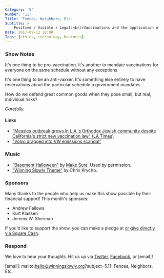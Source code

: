 ```yaml
---
Category: '5'
Number: '11'
Title: 'Fences, Neighbors, Etc.'
Subtitle: >
    Positive / Visible / Legal:<br/>Vaccinations and the application of force
Date: 2017-09-12 20:00
Tags: [ethics, technology, business]
---
```


### Show Notes

It's one thing to be pro-vaccination. It's another to mandate vaccinations for everyone on the same schedule without any exceptions.

It's one thing to be an anti-vaxxer. It's something else entirely to have reservations about the particular schedule a government mandates.

How do we defend great common goods when they pose small, but real, individual risks?

*Carefully.*

#### Links

- ["Measles outbreak grows in L.A.'s Orthodox Jewish community despite California's strict new vaccination law" (LA Times)](http://www.latimes.com/local/california/la-me-ln-measles-20170120-story.html)
- ["Volvo dragged into VW emissions scandal"](https://www.thelocal.se/20151111/volvo-dragged-into-vw-emissions-scandal)

### Music

- ["Basement Halloween"](https://makesure.bandcamp.com/track/basement-halloween) by [Make Sure](https://makesure.bandcamp.com/releases). Used by permission.
- ["Winning Slowly Theme"](https://soundcloud.com/chriskrycho/winning-slowly) by Chris Krycho. 


### Sponsors

Many thanks to the people who help us make this show possible by their financial support! This month's sponsors:

- Andrew Fallows
- Kurt Klassen
- Jeremy W. Sherman

If you'd like to support the show, you can make a pledge at <a href='https://www.patreon.com/winningslowly' rel='payment'> or give
directly via [Square Cash].

[Square Cash]: https://cash.me/$winningslowly


### Respond

We love to hear your thoughts. Hit us up via [Twitter], [Facebook], or [email]!

[Twitter]: //www.twitter.com/winningslowly
[Facebook]: //www.facebook.com/winningslowlypodcast
[email]: mailto:hello@winningslowly.org?subject=5.11: Fences, Neighbors, Etc.
